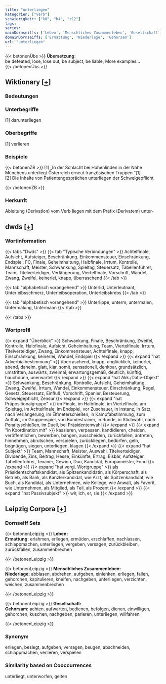 ```yaml
---
title: "unterliegen"
kategorien: ["Verb"]
schwierigkeit: ["k0", "h4", "r12"]
tags:
series:
mainDornseiffs: ['Leben', 'Menschliches Zusammenleben', 'Gesellschaft']
domainDornseiffs: ['Ermattung', 'Niederlage', 'Gehorsam']
url: "unterliegen"
---
```


{{< betonenÜbs >}}
**Übersetzung:**  
be defeated, lose, lose out, be subject, be liable, More examples...  
{{< /betonenÜbs >}}

## Wiktionary [[+](https://de.wiktionary.org/wiki/unterliegen)]

### Bedeutungen

### Unterbegriffe
[1] darunterliegen  

### Oberbegriffe
[1] verlieren  

### Beispiele
{{< betonenZB >}}
[1] „In der Schlacht bei Hohenlinden in der Nähe Münchens unterliegt Österreich erneut französischen Truppen.“[1]  
[2] Die Inhalte von Patientengesprächen unterliegen der Schweigepflicht.  

{{< /betonenZB >}}
### Herkunft
Ableitung (Derivation) vom Verb liegen mit dem Präfix (Derivatem) unter-  



## dwds [[+](https://www.dwds.de/wb/unterliegen)]

### Wortinformation
{{< tabs "Dwds" >}}
{{< tab "Typische Verbindungen" >}}
Achtelfinale, Aufsicht, Aufsteiger, Beschränkung, Einkommensteuer, Einschränkung, Endspiel, FC, Finale, Geheimhaltung, Halbfinale, Irrtum, Kontrolle, Mannschaft, Meister, Schwankung, Spieltag, Steuersatz, Tabellenführer, Team, Titelverteidiger, Verlängerung, Viertelfinale, Vorschrift, Wandel, Zwang, Zweifel, keinerlei, knapp, überraschend
{{< /tab >}}

{{< tab "alphabetisch vorangehend" >}}
Unterlid, Unterleutnant, Unterleibsschmerz, Unterleibsoperation, Unterleibskrebs
{{< /tab >}}

{{< tab "alphabetisch vorangehend" >}}
Unterlippe, unterm, untermalen, Untermalung, Untermann
{{< /tab >}}

{{< /tabs >}}

### Wortprofil
{{< expand "Überblick" >}} Schwankung, Finale, Beschränkung, Zweifel, Kontrolle, Halbfinale, Aufsicht, Geheimhaltung, Team, Viertelfinale, Irrtum, Titelverteidiger, Zwang, Einkommensteuer, Achtelfinale, knapp, Einschränkung, keinerlei, Wandel, Endspiel {{< /expand >}}
{{< expand "hat Adverbialbestimmung" >}} überraschend, knapp, unglücklich, keinerlei, abend, daheim, glatt, klar, somit, sensationell, denkbar, grundsätzlich, umstritten, auswärts, zweimal, erwartungsgemäß, deutlich, künftig, hauchdünn, unerwartet {{< /expand >}}
{{< expand "hat Akk./Dativ-Objekt" >}} Schwankung, Beschränkung, Kontrolle, Aufsicht, Geheimhaltung, Zwang, Zweifel, Irrtum, Wandel, Einkommensteuer, Einschränkung, Regel, Gesetz, Steuersatz, Einfluß, Vorschrift, Spanier, Besteuerung, Schweigepflicht, Zensur {{< /expand >}}
{{< expand "hat Präpositionalgruppe" >}} im Finale, im Halbfinale, im Viertelfinale, am Spieltag, im Achtelfinale, im Endspiel, vor Zuschauer, in Instanz, in Satz, nach Verlängerung, im Elfmeterschießen, in Kampfabstimmung, zum Auftakt, im Gruppenspiel, von Bundestrainer, in Runde, in Stichwahl, nach Penaltyschießen, im Duell, bei Präsidentenwahl {{< /expand >}}
{{< expand "in Koordination mit" >}} kassieren, verpassen, kandidieren, cheiden, veröffentlichen, bewerben, bangen, ausscheiden, zurückfallen, antreten, hinnehmen, abrutschen, verspielen, zurückliegen, bedürfen, geln, begnügen, siegen, unterliegen, klagen {{< /expand >}}
{{< expand "hat Subjekt" >}} Team, Mannschaft, Meister, Auswahl, Titelverteidiger, Dividende, Zins, Beitrag, Hesse, Einkünfte, Ertrag, Eisbär, Aufsteiger, Tabellenführer, Texaner, Gewinn, Duo, Kandidat, Europameister, Fond {{< /expand >}}
{{< expand "hat vergl. Wortgruppe" >}} als Präsidentschaftskandidat, als Spitzenkandidatin, als Körperschaft, als Betrieb, als Bank, als Kanzlerkandidat, wie Arzt, als Spitzenkandidat, wie Buch, als Kandidat, als Unternehmen, wie Kollege, wie Anwalt, als Favorit, wie Unternehmen, als Mitglied, als Teil, als Prozent {{< /expand >}}
{{< expand "hat Passivsubjekt" >}} wir, ich, er, sie {{< /expand >}}

## Leipzig Corpora [[+](https://corpora.uni-leipzig.de/en/res?word=unterliegen&corpusId=deu_newscrawl-public_2018)]

### Dornseiff Sets
{{< betonenLeipzig >}}
**Leben:**  
**Ermattung:** erlahmen, erliegen, ermüden, erschlaffen, nachlassen, schlappmachen, unterliegen, vergeben, versagen, zurückbleiben, zurückfallen, zusammenbrechen  

{{< /betonenLeipzig >}}


{{< betonenLeipzig >}}
**Menschliches Zusammenleben:**  
**Niederlage:** abblasen, abdrehen, aufgeben, einlenken, erliegen, fallen, gehorchen, kapitulieren, kneifen, nachgeben, unterliegen, verzichten, weichen, zusammenbrechen  

{{< /betonenLeipzig >}}


{{< betonenLeipzig >}}
**Gesellschaft:**  
**Gehorsam:** achten, aufwarten, bedienen, befolgen, dienen, einwilligen, gehorchen, kuschen, nachgeben, parieren, unterliegen, willfahren  

{{< /betonenLeipzig >}}

### Synonym
erliegen, besiegt, aufgeben, versagen, beugen, abschneiden, schlappmachen, verlieren, verspielen


### Similarity based on Cooccurrences
unterliegt, unterworfen, gelten

